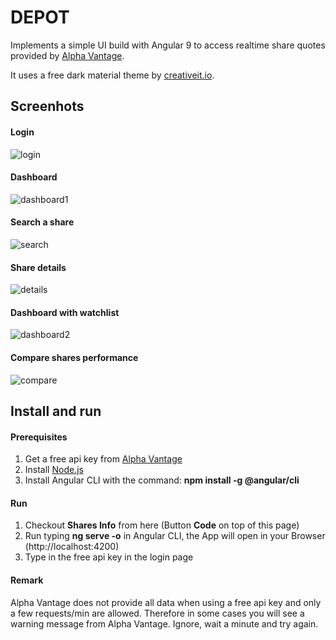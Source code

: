 # DEPOT

Implements a simple UI build with Angular 9 to access realtime share quotes provided by [Alpha Vantage](https://www.alphavantage.co/).

It uses a free dark material theme by  [creativeit.io](http://material-angular-dashboard.creativeit.io/#/app/dashboard).

## Screenhots

#### Login

![login](/screenshots/login.png)

#### Dashboard 

![dashboard1](/screenshots/dashboard_without_watchlist_entries.png)

#### Search a share

![search](/screenshots/search.png)

#### Share details

![details](/screenshots/details.png)

#### Dashboard with watchlist

![dashboard2](/screenshots/dashboard_with_watchlist.png)



#### Compare shares performance

![compare](/screenshots/compare.png)

## Install and run

#### Prerequisites

1. Get a free api key from [Alpha Vantage](https://www.alphavantage.co/)
2. Install [Node.js](https://nodejs.org/en/)
3. Install Angular CLI with the command: **npm install -g @angular/cli**

#### Run
1. Checkout **Shares Info** from here (Button **Code** on top of this page)
2. Run typing **ng serve -o** in Angular CLI, the App will open in your Browser (http://localhost:4200) 
3. Type in the free api key in the login page

#### Remark
Alpha Vantage does not provide all data when using a free api key and only a few requests/min are allowed.
Therefore in some cases you will see a warning message from Alpha Vantage. Ignore, wait a minute and try again.
